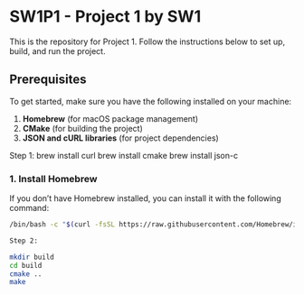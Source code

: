 # SW1P1 - Project 1 by SW1

This is the repository for Project 1. Follow the instructions below to set up, build, and run the project.

## Prerequisites

To get started, make sure you have the following installed on your machine:

1. **Homebrew** (for macOS package management)
2. **CMake** (for building the project)
3. **JSON and cURL libraries** (for project dependencies)

Step 1:
brew install curl
brew install cmake
brew install json-c

### 1. Install Homebrew

If you don’t have Homebrew installed, you can install it with the following command:

```bash
/bin/bash -c "$(curl -fsSL https://raw.githubusercontent.com/Homebrew/install/HEAD/install.sh)"

Step 2:

mkdir build
cd build
cmake ..
make